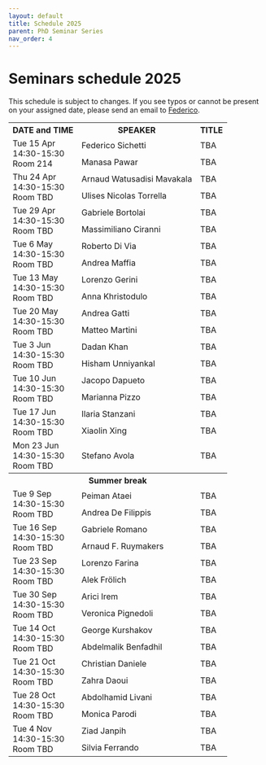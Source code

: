 ```yaml
---
layout: default
title: Schedule 2025
parent: PhD Seminar Series
nav_order: 4
---
```


# Seminars schedule 2025

This schedule is subject to changes. If you see typos or cannot be present on your assigned date, please send an email to <a href="mailto:federico.sichetti@edu.unige.it">Federico</a>.

<!-- {: .highlight }
The next appointment is scheduled for **06 Nov 2024** for **Matteo Martini**'s seminar, room 214, 2:30 PM. -->

<!--
<td rowspan="2">Tue 1 Apr<br>14:30-15:30<br>Room TBD</td>
<td rowspan="2">Tue 8 Apr<br>14:30-15:30<br>Room TBD</td>
<td rowspan="2">Tue 15 Apr<br>14:30-15:30<br>Room TBD</td>
<td rowspan="2">Thu 24 Apr<br>14:30-15:30<br>Room TBD</td>
<td rowspan="2">Tue 29 Apr<br>14:30-15:30<br>Room TBD</td>
<td rowspan="2">Tue 6 May<br>14:30-15:30<br>Room TBD</td>
<td rowspan="2">Tue 13 May<br>14:30-15:30<br>Room TBD</td>
<td rowspan="2">Tue 20 May<br>14:30-15:30<br>Room TBD</td>
<td rowspan="2">Tue 27 May<br>14:30-15:30<br>Room TBD</td>
<td rowspan="2">Tue 3 Jun<br>14:30-15:30<br>Room TBD</td>
<td rowspan="2">Tue 10 Jun<br>14:30-15:30<br>Room TBD</td>
<td rowspan="2">Tue 17 Jun<br>14:30-15:30<br>Room TBD</td>
<td rowspan="2">Mon 23 Jun<br>14:30-15:30<br>Room TBD</td>
<td rowspan="2">Tue 1 Jul<br>14:30-15:30<br>Room TBD</td>
<td rowspan="2">Tue 8 Jul<br>14:30-15:30<br>Room TBD</td>
<td rowspan="2">Tue 15 Jul<br>14:30-15:30<br>Room TBD</td>
<td rowspan="2">Tue 22 Jul<br>14:30-15:30<br>Room TBD</td>
<td rowspan="2">Tue 29 Jul<br>14:30-15:30<br>Room TBD</td>
<td rowspan="2">Tue 9 Sep<br>14:30-15:30<br>Room TBD</td>
<td rowspan="2">Tue 16 Sep<br>14:30-15:30<br>Room TBD</td>
<td rowspan="2">Tue 23 Sep<br>14:30-15:30<br>Room TBD</td>
<td rowspan="2">Tue 30 Sep<br>14:30-15:30<br>Room TBD</td>
<td rowspan="2">Tue 7 Oct<br>14:30-15:30<br>Room TBD</td>
<td rowspan="2">Tue 14 Oct<br>14:30-15:30<br>Room TBD</td>
<td rowspan="2">Tue 21 Oct<br>14:30-15:30<br>Room TBD</td>
<td rowspan="2">Tue 28 Oct<br>14:30-15:30<br>Room TBD</td>
<td rowspan="2">Tue 4 Nov<br>14:30-15:30<br>Room TBD</td>
<td rowspan="2">Tue 11 Nov<br>14:30-15:30<br>Room TBD</td>
<td rowspan="2">Tue 18 Nov<br>14:30-15:30<br>Room TBD</td>
<td rowspan="2">Tue 25 Nov<br>14:30-15:30<br>Room TBD</td>
<td rowspan="2">Tue 02 Dec<br>14:30-15:30<br>Room TBD</td>
<td rowspan="2">Tue 9 Dec<br>14:30-15:30<br>Room TBD</td>
<td rowspan="2">Tue 16 Dec<br>14:30-15:30<br>Room TBD</td>
-->

<table>
    <tr>
        <th>DATE and TIME</th>
        <th>SPEAKER</th>
        <th>TITLE</th>
    </tr>
    <!-- Apr -->
    <tr>
        <td rowspan="2">Tue 15 Apr<br>14:30-15:30<br>Room 214</td>
        <td>Federico Sichetti</td>
        <td>TBA</td>
    </tr>
    <tr>
        <td>Manasa Pawar</td>
        <td>TBA</td>
    </tr>
    <tr>
        <td rowspan="2">Thu 24 Apr<br>14:30-15:30<br>Room TBD</td>
        <td>Arnaud Watusadisi Mavakala</td>
        <td>TBA</td>
    </tr>
    <tr>
        <td>Ulises Nicolas Torrella</td>
        <td>TBA</td>
    </tr>
    <tr>
        <td rowspan="2">Tue 29 Apr<br>14:30-15:30<br>Room TBD</td>
        <td>Gabriele Bortolai</td>
        <td>TBA</td>
    </tr>
    <tr>
        <td>Massimiliano Ciranni</td>
        <td>TBA</td>
    </tr>
    <!-- May -->
    <tr>
        <td rowspan="2">Tue 6 May<br>14:30-15:30<br>Room TBD</td>
        <td>Roberto Di Via</td>
        <td>TBA</td>
    </tr>
    <tr>
        <td>Andrea Maffia</td>
        <td>TBA</td>
    </tr>
    <tr>
        <td rowspan="2">Tue 13 May<br>14:30-15:30<br>Room TBD</td>
        <td>Lorenzo Gerini</td>
        <td>TBA</td>
    </tr>
    <tr>
        <td>Anna Khristodulo</td>
        <td>TBA</td>
    </tr>
    <tr>
        <td rowspan="2">Tue 20 May<br>14:30-15:30<br>Room TBD</td>
        <td>Andrea Gatti</td>
        <td>TBA</td>
    </tr>
    <tr>
        <td>Matteo Martini</td>
        <td>TBA</td>
    </tr>
    <!-- Jun -->
    <tr>
        <td rowspan="2">Tue 3 Jun<br>14:30-15:30<br>Room TBD</td>
        <td>Dadan Khan</td>
        <td>TBA</td>
    </tr>
    <tr>
        <td>Hisham Unniyankal</td>
        <td>TBA</td>
    </tr>
    <tr>
        <td rowspan="2">Tue 10 Jun<br>14:30-15:30<br>Room TBD</td>
        <td>Jacopo Dapueto</td>
        <td>TBA</td>
    </tr>
    <tr>
        <td>Marianna Pizzo</td>
        <td>TBA</td>
    </tr>
    <tr>
        <td rowspan="2">Tue 17 Jun<br>14:30-15:30<br>Room TBD</td>
        <td>Ilaria Stanzani</td>
        <td>TBA</td>
    </tr>
    <tr>
        <td>Xiaolin Xing</td>
        <td>TBA</td>
    </tr>
        <td rowspan="1">Mon 23 Jun<br>14:30-15:30<br>Room TBD</td>
        <td>Stefano Avola</td>
        <td>TBA</td>
    <tr>
        <th colspan="3" style="text-align: center;">Summer break</th>
    </tr>
    <!-- Sep -->
    <tr>
        <td rowspan="2">Tue 9 Sep<br>14:30-15:30<br>Room TBD</td>
        <td>Peiman Ataei</td>
        <td>TBA</td>
    </tr>
    <tr>
        <td>Andrea De Filippis</td>
        <td>TBA</td>
    </tr>
    <tr>
        <td rowspan="2">Tue 16 Sep<br>14:30-15:30<br>Room TBD</td>
        <td>Gabriele Romano</td>
        <td>TBA</td>
    </tr>
    <tr>
        <td>Arnaud F. Ruymakers</td>
        <td>TBA</td>
    </tr>
    <tr>
        <td rowspan="2">Tue 23 Sep<br>14:30-15:30<br>Room TBD</td>
        <td>Lorenzo Farina</td>
        <td>TBA</td>
    </tr>
    <tr>
        <td>Alek Frölich</td>
        <td>TBA</td>
    </tr>
    <tr>
        <td rowspan="2">Tue 30 Sep<br>14:30-15:30<br>Room TBD</td>
        <td>Arici Irem</td>
        <td>TBA</td>
    </tr>
    <tr>
        <td>Veronica Pignedoli</td>
        <td>TBA</td>
    </tr>
    <!-- Oct -->
    <tr>
        <td rowspan="2">Tue 14 Oct<br>14:30-15:30<br>Room TBD</td>
        <td>George Kurshakov</td>
        <td>TBA</td>
    </tr>
    <tr>
        <td>Abdelmalik Benfadhil</td>
        <td>TBA</td>
    </tr>
    <tr>
        <td rowspan="2">Tue 21 Oct<br>14:30-15:30<br>Room TBD</td>
        <td>Christian Daniele</td>
        <td>TBA</td>
    </tr>
    <tr>
        <td>Zahra Daoui</td>
        <td>TBA</td>
    </tr>
    <tr>
        <td rowspan="2">Tue 28 Oct<br>14:30-15:30<br>Room TBD</td>
        <td>Abdolhamid Livani</td>
        <td>TBA</td>
    </tr>
    <tr>
        <td>Monica Parodi</td>
        <td>TBA</td>
    </tr>
    <!-- Nov -->
    <tr>
        <td rowspan="2">Tue 4 Nov<br>14:30-15:30<br>Room TBD</td>
        <td>Ziad Janpih</td>
        <td>TBA</td>
    </tr>
    <tr>
        <td>Silvia Ferrando</td>
        <td>TBA</td>
    </tr>
</table>